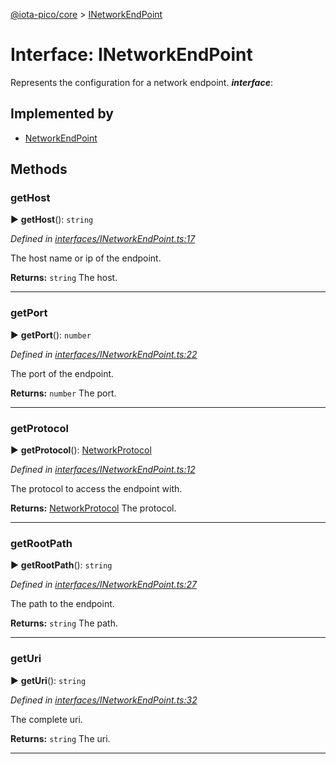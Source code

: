 [@iota-pico/core](../README.md) > [INetworkEndPoint](../interfaces/inetworkendpoint.md)



# Interface: INetworkEndPoint


Represents the configuration for a network endpoint.
*__interface__*: 


## Implemented by

* [NetworkEndPoint](../classes/networkendpoint.md)


## Methods
<a id="gethost"></a>

###  getHost

► **getHost**(): `string`



*Defined in [interfaces/INetworkEndPoint.ts:17](https://github.com/iotaeco/iota-pico-core/blob/73a2e5a/src/interfaces/INetworkEndPoint.ts#L17)*



The host name or ip of the endpoint.




**Returns:** `string`
The host.






___

<a id="getport"></a>

###  getPort

► **getPort**(): `number`



*Defined in [interfaces/INetworkEndPoint.ts:22](https://github.com/iotaeco/iota-pico-core/blob/73a2e5a/src/interfaces/INetworkEndPoint.ts#L22)*



The port of the endpoint.




**Returns:** `number`
The port.






___

<a id="getprotocol"></a>

###  getProtocol

► **getProtocol**(): [NetworkProtocol](../#networkprotocol)



*Defined in [interfaces/INetworkEndPoint.ts:12](https://github.com/iotaeco/iota-pico-core/blob/73a2e5a/src/interfaces/INetworkEndPoint.ts#L12)*



The protocol to access the endpoint with.




**Returns:** [NetworkProtocol](../#networkprotocol)
The protocol.






___

<a id="getrootpath"></a>

###  getRootPath

► **getRootPath**(): `string`



*Defined in [interfaces/INetworkEndPoint.ts:27](https://github.com/iotaeco/iota-pico-core/blob/73a2e5a/src/interfaces/INetworkEndPoint.ts#L27)*



The path to the endpoint.




**Returns:** `string`
The path.






___

<a id="geturi"></a>

###  getUri

► **getUri**(): `string`



*Defined in [interfaces/INetworkEndPoint.ts:32](https://github.com/iotaeco/iota-pico-core/blob/73a2e5a/src/interfaces/INetworkEndPoint.ts#L32)*



The complete uri.




**Returns:** `string`
The uri.






___


